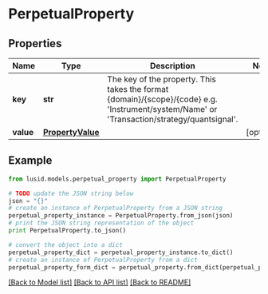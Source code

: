 # PerpetualProperty


## Properties
Name | Type | Description | Notes
------------ | ------------- | ------------- | -------------
**key** | **str** | The key of the property. This takes the format {domain}/{scope}/{code} e.g. &#39;Instrument/system/Name&#39; or &#39;Transaction/strategy/quantsignal&#39;. | 
**value** | [**PropertyValue**](PropertyValue.md) |  | [optional] 

## Example

```python
from lusid.models.perpetual_property import PerpetualProperty

# TODO update the JSON string below
json = "{}"
# create an instance of PerpetualProperty from a JSON string
perpetual_property_instance = PerpetualProperty.from_json(json)
# print the JSON string representation of the object
print PerpetualProperty.to_json()

# convert the object into a dict
perpetual_property_dict = perpetual_property_instance.to_dict()
# create an instance of PerpetualProperty from a dict
perpetual_property_form_dict = perpetual_property.from_dict(perpetual_property_dict)
```
[[Back to Model list]](../README.md#documentation-for-models) [[Back to API list]](../README.md#documentation-for-api-endpoints) [[Back to README]](../README.md)


